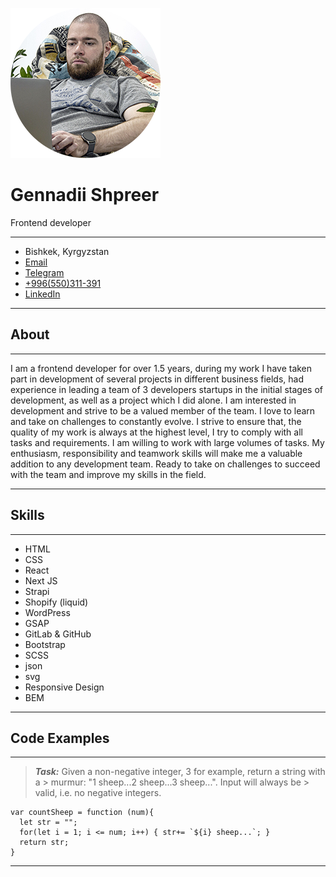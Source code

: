 ![me](/img/ava-1.png)
# Gennadii Shpreer
Frontend developer
***
- Bishkek, Kyrgyzstan
- [Email](mailto:intellegento@gmail.com)
- [Telegram](https://t.me/intellegento)
- [+996(550)311-391](tel:+996550311391)
- [LinkedIn](https://www.linkedin.com/in/g-shpreer/)
***
## About
***
I am a frontend developer for over 1.5 years, during my work I have taken part in development of several projects in different business fields, had experience in leading a team of 3 developers startups in the initial stages of development, as well as a project which I did alone.
I am interested in development and strive to be a valued member of the team. I love to learn and take on challenges to constantly evolve. I strive to ensure that, the quality of my work is always at the highest level, I try to comply with all tasks and requirements. I am willing to work with large volumes of tasks. My enthusiasm, responsibility and teamwork skills will make me a valuable addition to any development team. Ready to take on challenges to succeed with the team and improve my skills in the field.
***
## Skills
***
- HTML
- CSS
- React
- Next JS
- Strapi 
- Shopify (liquid)
- WordPress
- GSAP
- GitLab & GitHub
- Bootstrap
- SСSS
- json
- svg
 - Responsive Design
- BEM
***
## Code Examples
***
> ***Task:***
> Given a non-negative integer, 3 for example, return a string with a > murmur: "1 sheep...2 sheep...3 sheep...". Input will always be > valid, i.e. no negative integers.
```
var countSheep = function (num){
  let str = "";
  for(let i = 1; i <= num; i++) { str+= `${i} sheep...`; }
  return str;
}
```
***